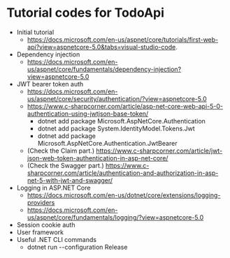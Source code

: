 # Tutorial codes for TodoApi
- Initial tutorial
   - https://docs.microsoft.com/en-us/aspnet/core/tutorials/first-web-api?view=aspnetcore-5.0&tabs=visual-studio-code.
- Dependency injection
   - https://docs.microsoft.com/en-us/aspnet/core/fundamentals/dependency-injection?view=aspnetcore-5.0
- JWT bearer token auth
   - https://docs.microsoft.com/en-us/aspnet/core/security/authentication/?view=aspnetcore-5.0
   - https://www.c-sharpcorner.com/article/asp-net-core-web-api-5-0-authentication-using-jwtjson-base-token/
      - dotnet add package Microsoft.AspNetCore.Authentication
      - dotnet add package System.IdentityModel.Tokens.Jwt
      - dotnet add package Microsoft.AspNetCore.Authentication.JwtBearer
   - (Check the Claim part.) https://www.c-sharpcorner.com/article/jwt-json-web-token-authentication-in-asp-net-core/
   - (Check the Swagger part.) https://www.c-sharpcorner.com/article/authentication-and-authorization-in-asp-net-5-with-jwt-and-swagger/
- Logging in ASP.NET Core
   - https://docs.microsoft.com/en-us/dotnet/core/extensions/logging-providers
   - https://docs.microsoft.com/en-us/aspnet/core/fundamentals/logging/?view=aspnetcore-5.0
- Session cookie auth
- User framework
- Useful .NET CLI commands
   - dotnet run --configuration Release
